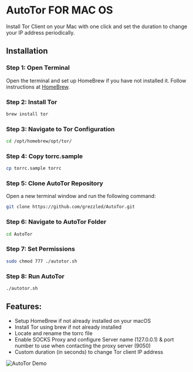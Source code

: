 # AutoTor FOR MAC OS

Install Tor Client on your Mac with one click and set the duration to change your IP address periodically.

## Installation

### Step 1: Open Terminal

Open the terminal and set up HomeBrew if you have not installed it. Follow instructions at [HomeBrew](https://brew.sh/).

### Step 2: Install Tor

```bash
brew install tor
```

### Step 3: Navigate to Tor Configuration

```bash
cd /opt/homebrew/opt/tor/
```

### Step 4: Copy torrc.sample

```bash
cp torrc.sample torrc
```

### Step 5: Clone AutoTor Repository

Open a new terminal window and run the following command:

```bash
git clone https://github.com/grezzled/AutoTor.git
```

### Step 6: Navigate to AutoTor Folder

```bash
cd AutoTor
```

### Step 7: Set Permissions

```bash
sudo chmod 777 ./autotor.sh
```

### Step 8: Run AutoTor

```bash
./autotor.sh
```

## Features:

- Setup HomeBrew if not already installed on your macOS
- Install Tor using brew if not already installed
- Locate and rename the torrc file
- Enable SOCKS Proxy and configure Server name (127.0.0.1) & port number to use when contacting the proxy server (9050)
- Custom duration (in seconds) to change Tor client IP address

![AutoTor Demo](cap.gif)
